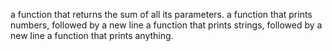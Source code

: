 a function that returns the sum of all its parameters.
a function that prints numbers, followed by a new line
a function that prints strings, followed by a new line
a function that prints anything.

